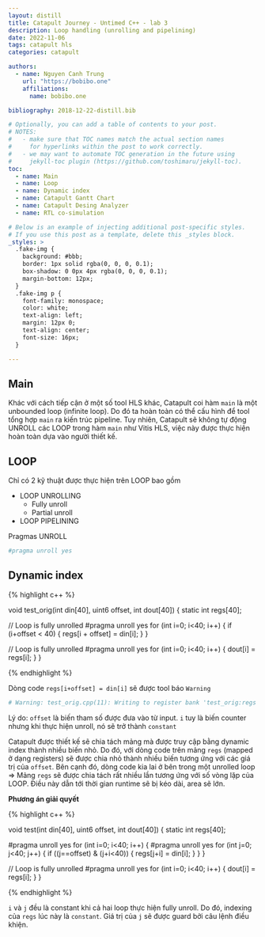 ```yaml
---
layout: distill
title: Catapult Journey - Untimed C++ - lab 3
description: Loop handling (unrolling and pipelining)
date: 2022-11-06
tags: catapult hls
categories: catapult

authors:
  - name: Nguyen Canh Trung
    url: "https://bobibo.one"
    affiliations:
      name: bobibo.one

bibliography: 2018-12-22-distill.bib

# Optionally, you can add a table of contents to your post.
# NOTES:
#   - make sure that TOC names match the actual section names
#     for hyperlinks within the post to work correctly.
#   - we may want to automate TOC generation in the future using
#     jekyll-toc plugin (https://github.com/toshimaru/jekyll-toc).
toc:
  - name: Main
  - name: Loop
  - name: Dynamic index
  - name: Catapult Gantt Chart
  - name: Catapult Desing Analyzer 
  - name: RTL co-simulation

# Below is an example of injecting additional post-specific styles.
# If you use this post as a template, delete this _styles block.
_styles: >
  .fake-img {
    background: #bbb;
    border: 1px solid rgba(0, 0, 0, 0.1);
    box-shadow: 0 0px 4px rgba(0, 0, 0, 0.1);
    margin-bottom: 12px;
  }
  .fake-img p {
    font-family: monospace;
    color: white;
    text-align: left;
    margin: 12px 0;
    text-align: center;
    font-size: 16px;
  }

---
```


## Main

Khác với cách tiếp cận ở một số tool HLS khác, Catapult coi hàm `main` là một unbounded loop (infinite loop). Do đó ta hoàn toàn có thể cấu hình để tool tổng hợp `main` ra kiến trúc pipeline. Tuy nhiên, Catapult sẽ không tự động UNROLL các LOOP trong hàm `main` như Vitis HLS, việc này được thực hiện hoàn toàn dựa vào người thiết kế.


## LOOP

Chỉ có 2 kỹ thuật được thực hiện trên LOOP bao gồm

* LOOP UNROLLING
  * Fully unroll
  * Partial unroll
* LOOP PIPELINING

Pragmas UNROLL

```bash
#pragma unroll yes

```

## Dynamic index


{% highlight c++ %}

void test_orig(int din[40], uint6 offset, int dout[40])
{
  static int regs[40];

  // Loop is fully unrolled
#pragma unroll yes
  for (int i=0; i<40; i++) {
    if (i+offset < 40) {
      regs[i + offset] = din[i];
    }
  }

  // Loop is fully unrolled
#pragma unroll yes
  for (int i=0; i<40; i++) {
    dout[i] = regs[i];
  }
}

{% endhighlight %}


Dòng code `regs[i+offset] = din[i]` sẽ được tool báo `Warning`

 ```bash
 # Warning: test_orig.cpp(11): Writing to register bank 'test_orig:regs' with 17 registers using a dynamic index can cause excessive runtime and undesired hardware.  Please inspect coding style. (MEM-74)
 ```
Lý do: `offset` là biến tham số được đưa vào từ input. `i` tuy là biến counter nhưng khi thực hiện unroll, nó sẽ trở thành `constant`

Catapult được thiết kế sẽ chia tách mảng mà được truy cập bằng dynamic index thành nhiều biến nhỏ. Do đó, với dòng code trên mảng `regs` (mapped ở dạng registers) sẽ được chia nhỏ thành nhiều biến tương ứng với các giá trị của `offset`. Bên cạnh đó, dòng code kia lai ở bên trong một unrolled loop => Mảng `regs` sẽ được chia tách rất nhiều lần tương ứng với số vòng lặp của LOOP. Điều này dẫn tới thời gian runtime sẽ bị kéo dài, area sẽ lớn.


<strong>Phương án giải quyết</strong>

{% highlight c++ %}

void test(int din[40], uint6 offset, int dout[40])
{
  static int regs[40];

#pragma unroll yes
  for (int i=0; i<40; i++) {
#pragma unroll yes
    for (int j=0; j<40; j++) {
      if ((j==offset) & (j+i<40)) {
        regs[j+i] = din[i];
      }
    }
  }

  // Loop is fully unrolled
#pragma unroll yes
  for (int i=0; i<40; i++) {
    dout[i] = regs[i];
  }
}

{% endhighlight %}

`i` và `j` đều là constant khi cả hai loop thực hiện fully unroll. Do đó, indexing của `regs` lúc này là `constant`. Giá trị của `j` sẽ được guard bởi câu lệnh điều khiện.